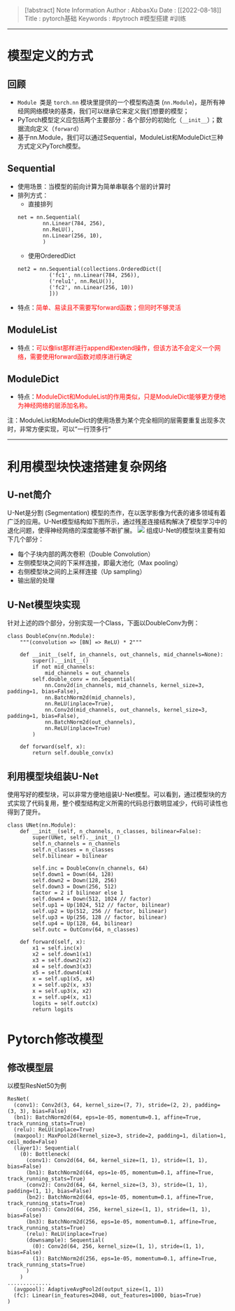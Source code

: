 > [!abstract] Note Information
> Author : AbbasXu
> Date : [[2022-08-18]]
> Title : pytorch基础
> Keywords : #pytroch #模型搭建 #训练  
---
# 模型定义的方式
## 回顾
- `Module `类是 `torch.nn` 模块里提供的一个模型构造类 (`nn.Module`)，是所有神经⽹网络模块的基类，我们可以继承它来定义我们想要的模型；
- PyTorch模型定义应包括两个主要部分：各个部分的初始化（`__init__`）；数据流向定义（`forward`）
- 基于nn.Module，我们可以通过Sequential，ModuleList和ModuleDict三种方式定义PyTorch模型。
## Sequential
- 使用场景：当模型的前向计算为简单串联各个层的计算时
- 排列方式：
	- 直接排列
	```
	net = nn.Sequential(
	        nn.Linear(784, 256),
	        nn.ReLU(),
	        nn.Linear(256, 10), 
	        )
	```
	- 使用OrderedDict
	```
	net2 = nn.Sequential(collections.OrderedDict([
	          ('fc1', nn.Linear(784, 256)),
	          ('relu1', nn.ReLU()),
	          ('fc2', nn.Linear(256, 10))
	          ]))
	```
- 特点：<font color=Red>简单、易读且不需要写forward函数；但同时不够灵活</font>
## ModuleList
- 特点：<font color=Red>可以像list那样进行append和extend操作，但该方法不会定义一个网络，需要使用forward函数对顺序进行确定</font>
## ModuleDict
- 特点：<font color=Red>ModuleDict和ModuleList的作用类似，只是ModuleDict能够更方便地为神经网络的层添加名称。</font>

注：ModuleList和ModuleDict的使用场景为某个完全相同的层需要重复出现多次时，非常方便实现，可以”一行顶多行“

---
# 利用模型块快速搭建复杂网络
## U-net简介
U-Net是分割 (Segmentation) 模型的杰作，在以医学影像为代表的诸多领域有着广泛的应用。U-Net模型结构如下图所示，通过残差连接结构解决了模型学习中的退化问题，使得神经网络的深度能够不断扩展。
![](https://obsidian-1305958072.cos.ap-guangzhou.myqcloud.com/obsidian_img/202208212125041.png)
组成U-Net的模型块主要有如下几个部分：
- 每个子块内部的两次卷积（Double Convolution）
- 左侧模型块之间的下采样连接，即最大池化（Max pooling）
- 右侧模型块之间的上采样连接（Up sampling）
- 输出层的处理 
## U-Net模型块实现
针对上述的四个部分，分别实现一个Class，下面以DoubleConv为例：

```
class DoubleConv(nn.Module):
    """(convolution => [BN] => ReLU) * 2"""

    def __init__(self, in_channels, out_channels, mid_channels=None):
        super().__init__()
        if not mid_channels:
            mid_channels = out_channels
        self.double_conv = nn.Sequential(
            nn.Conv2d(in_channels, mid_channels, kernel_size=3, padding=1, bias=False),
            nn.BatchNorm2d(mid_channels),
            nn.ReLU(inplace=True),
            nn.Conv2d(mid_channels, out_channels, kernel_size=3, padding=1, bias=False),
            nn.BatchNorm2d(out_channels),
            nn.ReLU(inplace=True)
        )

    def forward(self, x):
        return self.double_conv(x)

```
## 利用模型块组装U-Net
使用写好的模型块，可以非常方便地组装U-Net模型。可以看到，通过模型块的方式实现了代码复用，整个模型结构定义所需的代码总行数明显减少，代码可读性也得到了提升。

```
class UNet(nn.Module):
    def __init__(self, n_channels, n_classes, bilinear=False):
        super(UNet, self).__init__()
        self.n_channels = n_channels
        self.n_classes = n_classes
        self.bilinear = bilinear

        self.inc = DoubleConv(n_channels, 64)
        self.down1 = Down(64, 128)
        self.down2 = Down(128, 256)
        self.down3 = Down(256, 512)
        factor = 2 if bilinear else 1
        self.down4 = Down(512, 1024 // factor)
        self.up1 = Up(1024, 512 // factor, bilinear)
        self.up2 = Up(512, 256 // factor, bilinear)
        self.up3 = Up(256, 128 // factor, bilinear)
        self.up4 = Up(128, 64, bilinear)
        self.outc = OutConv(64, n_classes)

    def forward(self, x):
        x1 = self.inc(x)
        x2 = self.down1(x1)
        x3 = self.down2(x2)
        x4 = self.down3(x3)
        x5 = self.down4(x4)
        x = self.up1(x5, x4)
        x = self.up2(x, x3)
        x = self.up3(x, x2)
        x = self.up4(x, x1)
        logits = self.outc(x)
        return logits
```

 # Pytorch修改模型
 ## 修改模型层
 以模型ResNet50为例
 
```
ResNet(
  (conv1): Conv2d(3, 64, kernel_size=(7, 7), stride=(2, 2), padding=(3, 3), bias=False)
  (bn1): BatchNorm2d(64, eps=1e-05, momentum=0.1, affine=True, track_running_stats=True)
  (relu): ReLU(inplace=True)
  (maxpool): MaxPool2d(kernel_size=3, stride=2, padding=1, dilation=1, ceil_mode=False)
  (layer1): Sequential(
    (0): Bottleneck(
      (conv1): Conv2d(64, 64, kernel_size=(1, 1), stride=(1, 1), bias=False)
      (bn1): BatchNorm2d(64, eps=1e-05, momentum=0.1, affine=True, track_running_stats=True)
      (conv2): Conv2d(64, 64, kernel_size=(3, 3), stride=(1, 1), padding=(1, 1), bias=False)
      (bn2): BatchNorm2d(64, eps=1e-05, momentum=0.1, affine=True, track_running_stats=True)
      (conv3): Conv2d(64, 256, kernel_size=(1, 1), stride=(1, 1), bias=False)
      (bn3): BatchNorm2d(256, eps=1e-05, momentum=0.1, affine=True, track_running_stats=True)
      (relu): ReLU(inplace=True)
      (downsample): Sequential(
        (0): Conv2d(64, 256, kernel_size=(1, 1), stride=(1, 1), bias=False)
        (1): BatchNorm2d(256, eps=1e-05, momentum=0.1, affine=True, track_running_stats=True)
      )
    )
..............
  (avgpool): AdaptiveAvgPool2d(output_size=(1, 1))
  (fc): Linear(in_features=2048, out_features=1000, bias=True)
)
```

